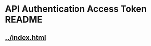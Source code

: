 

API Authentication Access Token README
==================================

[../index.html](../index.html)
----------------------------------
